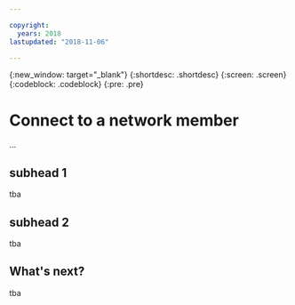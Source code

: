 ```yaml
---

copyright:
  years: 2018
lastupdated: "2018-11-06"

---
```


{:new_window: target="_blank"}
{:shortdesc: .shortdesc}
{:screen: .screen}
{:codeblock: .codeblock}
{:pre: .pre}

# Connect to a network member

...

## subhead 1
tba

## subhead 2
tba

## What's next?
tba
